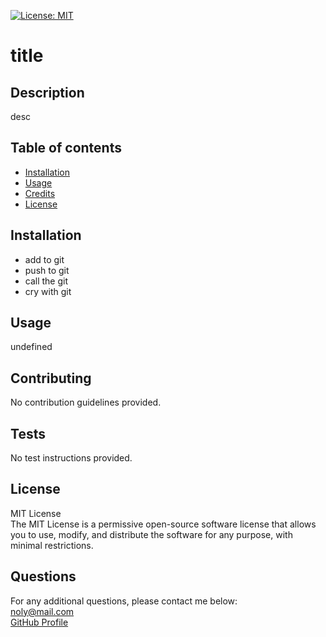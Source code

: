 

  [![License: MIT](https://img.shields.io/badge/License-MIT-yellow.svg)](https://opensource.org/licenses/MIT) 
  
  # title

  ## Description

  desc

  ## Table of contents

  * [Installation](#installation)
  * [Usage](#usage)
  * [Credits](#credits)
  * [License](#license)

  ## Installation

  * add to git
  * push to git
  * call the git
  * cry with git

  ## Usage

  undefined

  ## Contributing

  No contribution guidelines provided.

  ## Tests

  No test instructions provided.

  ## License

  MIT License <br>
  The MIT License is a permissive open-source software license that allows you to use, modify, and distribute the software for any purpose, with minimal restrictions.

  ## Questions

  For any additional questions, please contact me below: <br>
  noly@mail.com <br>
  [GitHub Profile](https://github.com//noly)
